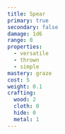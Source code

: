 ```yaml
---
title: Spear
primary: true
secondary: false
damage: 1d6
range: 0
properties:
  - versatile
  - thrown
  - simple
mastery: graze
cost: 5
weight: 0.1
crafting:
  wood: 2
  cloth: 0
  hide: 0
  metal: 1
---
```

